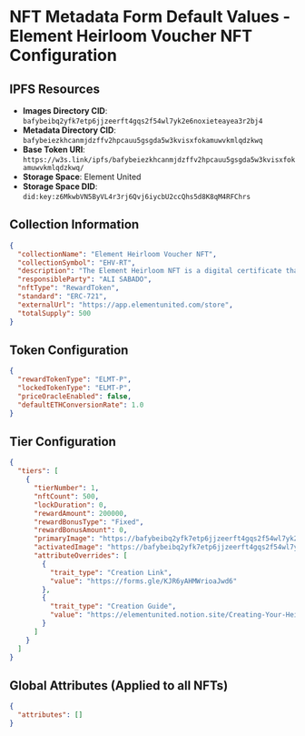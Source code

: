 # NFT Metadata Form Default Values - Element Heirloom Voucher NFT Configuration

## IPFS Resources
- **Images Directory CID**: `bafybeibq2yfk7etp6jjzeerft4gqs2f54wl7yk2e6noxieteayea3r2bj4`
- **Metadata Directory CID**: `bafybeiezkhcanmjdzffv2hpcauu5gsgda5w3kvisxfokamuwvkmlqdzkwq`
- **Base Token URI**: `https://w3s.link/ipfs/bafybeiezkhcanmjdzffv2hpcauu5gsgda5w3kvisxfokamuwvkmlqdzkwq/`
- **Storage Space**: Element United
- **Storage Space DID**: `did:key:z6MkwbVN5ByVL4r3rj6Qvj6iycbU2ccQhs5d8K8qM4RFChrs`

## Collection Information
```json
{
  "collectionName": "Element Heirloom Voucher NFT",
  "collectionSymbol": "EHV-RT",
  "description": "The Element Heirloom NFT is a digital certificate that allows you to turn a cherished heirloom into a unique and permanent NFT complete with photos, videos, audio recordings, and stories. Preserve any item's legacy securely on the blockchain. When activated, the wallet will receive double the price of the NFT in ELMT ($98 worth).",
  "responsibleParty": "ALI SABADO",
  "nftType": "RewardToken",
  "standard": "ERC-721",
  "externalUrl": "https://app.elementunited.com/store",
  "totalSupply": 500
}
```

## Token Configuration
```json
{
  "rewardTokenType": "ELMT-P",
  "lockedTokenType": "ELMT-P",
  "priceOracleEnabled": false,
  "defaultETHConversionRate": 1.0
}
```

## Tier Configuration
```json
{
  "tiers": [
    {
      "tierNumber": 1,
      "nftCount": 500,
      "lockDuration": 0,
      "rewardAmount": 200000,
      "rewardBonusType": "Fixed",
      "rewardBonusAmount": 0,
      "primaryImage": "https://bafybeibq2yfk7etp6jjzeerft4gqs2f54wl7yk2e6noxieteayea3r2bj4.ipfs.w3s.link/HeirloomNFTVoucher_Sep2025.jpg",
      "activatedImage": "https://bafybeibq2yfk7etp6jjzeerft4gqs2f54wl7yk2e6noxieteayea3r2bj4.ipfs.w3s.link/GoldHeirloomNFT_Ring%20Small_Sep2025.gif",
      "attributeOverrides": [
        {
          "trait_type": "Creation Link",
          "value": "https://forms.gle/KJR6yAHMWrioaJwd6"
        },
        {
          "trait_type": "Creation Guide",
          "value": "https://elementunited.notion.site/Creating-Your-Heirloom-NFT-Step-by-Step-Walkthrough-28c3022b2ffc80c9a446e4a946d51571"
        }
      ]
    }
  ]
}
```

## Global Attributes (Applied to all NFTs)
```json
{
  "attributes": []
}
```
